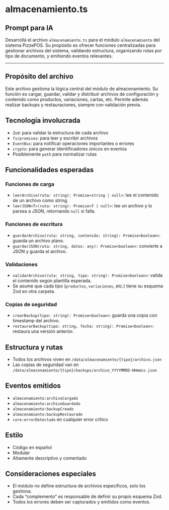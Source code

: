 # almacenamiento.ts

## Prompt para IA
Desarrollá el archivo `almacenamiento.ts` para el módulo `almacenamiento` del sistema PizzePOS. Su propósito es ofrecer funciones centralizadas para gestionar archivos del sistema, validando estructura, organizando rutas por tipo de documento, y emitiendo eventos relevantes.

---

## Propósito del archivo
Este archivo gestiona la lógica central del módulo de almacenamiento. Su función es cargar, guardar, validar y distribuir archivos de configuración y contenido como productos, variaciones, cartas, etc. Permite además realizar backups y restauraciones, siempre con validación previa.

## Tecnología involucrada
- `Zod`: para validar la estructura de cada archivo
- `fs/promises`: para leer y escribir archivos
- `EventBus`: para notificar operaciones importantes o errores
- `crypto`: para generar identificadores únicos en eventos
- Posiblemente `path` para normalizar rutas

## Funcionalidades esperadas

### Funciones de carga
- `leerArchivo(ruta: string): Promise<string | null>`: lee el contenido de un archivo como string.
- `leerJSON<T>(ruta: string): Promise<T | null>`: lee un archivo y lo parsea a JSON, retornando `null` si falla.

### Funciones de escritura
- `guardarArchivo(ruta: string, contenido: string): Promise<boolean>`: guarda un archivo plano.
- `guardarJSON(ruta: string, datos: any): Promise<boolean>`: convierte a JSON y guarda el archivo.

### Validaciones
- `validarArchivo(ruta: string, tipo: string): Promise<boolean>`: valida el contenido según plantilla esperada.
- Se asume que cada tipo (`productos`, `variaciones`, etc.) tiene su esquema Zod en otra carpeta.

### Copias de seguridad
- `crearBackup(tipo: string): Promise<boolean>`: guarda una copia con timestamp del archivo.
- `restaurarBackup(tipo: string, fecha: string): Promise<boolean>`: restaura una versión anterior.

## Estructura y rutas
- Todos los archivos viven en `/data/almacenamiento/{tipo}/archivo.json`
- Las copias de seguridad van en `/data/almacenamiento/{tipo}/backups/archivo_YYYYMMDD-HHmmss.json`

## Eventos emitidos
- `almacenamiento:archivoCargado`
- `almacenamiento:archivoGuardado`
- `almacenamiento:backupCreado`
- `almacenamiento:backupRestaurado`
- `core:errorDetectado` en cualquier error crítico

## Estilo
- Código en español
- Modular
- Altamente descriptivo y comentado

## Consideraciones especiales
- El módulo no define estructura de archivos específicos, solo los gestiona.
- Cada “complemento” es responsable de definir su propio esquema Zod.
- Todos los errores deben ser capturados y emitidos como eventos.

